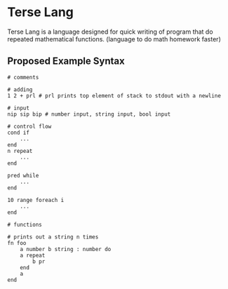 # Terse Lang

Terse Lang is a language designed for quick writing of program that do repeated
mathematical functions.
(language to do math homework faster)

## Proposed Example Syntax

```plaintext
# comments

# adding
1 2 + prl # prl prints top element of stack to stdout with a newline

# input
nip sip bip # number input, string input, bool input

# control flow
cond if
    ...
end
n repeat
    ...
end

pred while
    ...
end

10 range foreach i
    ...
end

# functions

# prints out a string n times
fn foo
    a number b string : number do
    a repeat
        b pr 
    end
    a
end
```
